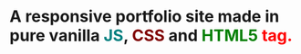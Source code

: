 <h1> A responsive portfolio site made in pure vanilla <span style="color:teal;">JS</span>, <span style="color:maroon;">CSS</span> and <span style="color:green;">HTML5</span><FONT COLOR=" #ff0000  "> tag.</h1>
